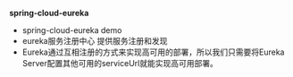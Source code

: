 **spring-cloud-eureka**
* spring-cloud-eureka demo
* eureka服务注册中心 提供服务注册和发现
* Eureka通过互相注册的方式来实现高可用的部署，所以我们只需要将Eureka Server配置其他可用的serviceUrl就能实现高可用部署。

